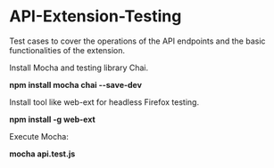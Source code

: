 # API-Extension-Testing
Test cases to cover the operations of the API endpoints and the basic functionalities of the extension.

Install Mocha and testing library Chai.
<p> <b>npm install mocha chai --save-dev </b></p>
                                              
Install tool like web-ext for headless Firefox testing.
<p> <b> npm install -g web-ext </b> </p>

Execute Mocha:
 <p><b> mocha api.test.js </b></p>
